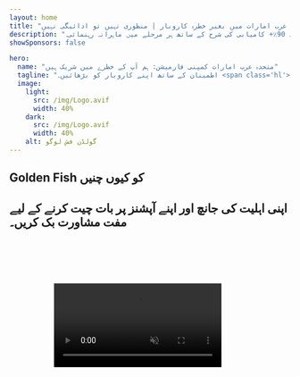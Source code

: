 ```yaml
---
layout: home
title: "متحدہ عرب امارات میں بغیر خطرہ کاروبار | منظوری نہیں تو ادائیگی نہیں"
description: "انقلابی متحدہ عرب امارات کمپنی فارمیشن ماڈل: آپ صرف کامیابی کے بعد ادائیگی کرتے ہیں۔ 90٪+ کامیابی کی شرح کے ساتھ ہر مرحلے میں ماہرانہ رہنمائی۔"
showSponsors: false

hero:
  name: "متحدہ عرب امارات کمپنی فارمیشن: ہم آپ کے خطرے میں شریک ہیں"
  tagline: "اطمینان کے ساتھ اپنے کاروبار کو بڑھائیں۔ <span class='hl'>منظوری تک کوئی ایجنٹ فیس نہیں</span>۔ جب تک آپ کو نتائج نہیں ملتے، ہمیں ادائیگی نہیں ملتی۔"
  image:
    light:
      src: /img/Logo.avif
      width: 40%
    dark:
      src: /img/Logo.avif
      width: 40%
    alt: گولڈن فش لوگو
---
```


<FeatureBlock :card="{
  title: 'آپ کے فوائد — ہماری ذمہ داری',
  details: 'متحدہ عرب امارات بین الاقوامی کاروباری افراد اور سرمایہ کاروں کے لیے سازگار کاروباری ماحول کی تلاش میں متعدد فوائد پیش کرتا ہے۔ \n\n* کم ٹیکس شرح: صرف 9٪ کارپوریٹ ٹیکس اور 5٪ VAT، ذاتی آمدنی پر کوئی ٹیکس نہیں\n* 100٪ غیر ملکی ملکیت: مقامی شراکت داروں کے بغیر اپنی کمپنی پر مکمل کنٹرول\n* کرنسی کنٹرول نہیں: منافع کی غیر محدود واپسی اور کرنسی کی تبدیلی\n\n[مکمل فہرست دکھائیں](/uae-business/company-registration/benefits-problems#benefits-of-doing-business-in-the-uae)',
  link: '/uae-business/company-registration/benefits-problems#benefits-of-doing-business-in-the-uae',
  src: {
    light: '/img/iStock-2051326997.avif',
    dark: '/img/iStock-1448478309.jpg',
    width: '100%'
  },
  inversion: false
}" />

<FeatureBlock :card="{
  title: 'چیلنجز جن کا ہم مل کر مقابلہ کرتے ہیں',
  details: 'اگرچہ متحدہ عرب امارات بہت سے فوائد پیش کرتا ہے، کاروباروں کو کام شروع کرتے وقت ممکنہ چیلنجز سے آگاہ ہونا چاہیے۔ \n\n* پیچیدہ ریگولیٹری ماحول: امارات اور فری زونز میں مختلف قوانین\n* معاشی مواد کی ضروریات: مخصوص سرگرمیوں کے لیے مقامی عملہ اور دفتر کی جگہ کی ضرورت\n* ابتدائی اخراجات زیادہ: رجسٹریشن فیس، دستاویزات، اور لازمی دفتر کا کرایہ\n\n[مکمل فہرست دکھائیں](/uae-business/company-registration/benefits-problems#disadvantages-of-doing-business-in-the-uae)',
  link: '/uae-business/company-registration/benefits-problems#disadvantages-of-doing-business-in-the-uae',
  src: {
    light: '/img/iStock-1299393716.avif',
    dark: '/img/iStock-2149731304.avif',
    width: '100%'
  },
  inversion: true
}" />

<FeatureBlock :card="{
  title: 'مکمل معاونت: قدم بہ قدم آپ کے ساتھ',
  details: '**فری زون، آف شور، مین لینڈ، برانچ** میں کمپنیاں قائم کرنے کی مکمل گائیڈ۔ \n\n* فری زونز اور مین لینڈ میں 100٪ غیر ملکی ملکیت دستیاب\n* کم ٹیکس شرح - صرف 9٪ کارپوریٹ ٹیکس\n* کرنسی کنٹرول نہیں - آسان سرمایہ کی واپسی\n\n[مزید جانیں](/uae-business/company-registration/overview)',
  link: '/uae-business/company-registration/overview',
  src: {
    light: '/video/iStock-1204982076.mp4',
    dark: '/video/iStock-1269162753.mp4',
    width: '100%'
  },
  inversion: false
}" />

<FeatureCards :features="[
  {
    title: 'بینک اکاؤنٹ کھولنا',
    details: 'متحدہ عرب امارات کے قابل اعتماد بینکوں کے ساتھ آسانی سے کاروباری یا ذاتی **بینک اکاؤنٹس** کھولیں۔',
    items: [
      'سرکاری منظوریوں کے لیے مکمل PRO خدمات',
      'مکمل بینکنگ پیکج سیٹ اپ',
      '96٪ کامیابی کی شرح'
    ],
    linkText: 'مزید جانیں',
    link: '/uae-business/offer/banking/',
    icon: {
      light: '/img/iStock-2153786564.avif',
      dark: '/img/iStock-2166793628.avif',
      alt: 'بینکنگ خدمات'
    }
  },
  {
    title: 'گولڈن ویزا اور رہائش',
    details: 'آسان درخواست کے عمل کے ساتھ طویل مدتی رہائش کے لیے متحدہ عرب امارات کا **گولڈن ویزا** حاصل کریں۔',
    items: [
      '**ہر 6 ماہ بعد متحدہ عرب امارات میں داخل ہونے کی ضرورت نہیں**',
      'اہلیت کی شرائط برقرار رکھنے پر 10 سال کی مدت کے ساتھ تجدید کا اختیار',
      '92٪ کامیابی کی شرح'
    ],
    linkText: 'مزید جانیں',
    link: '/uae-business/offer/golden-visa/',
    icon: {
      light: '/img/iStock-1312241253.avif',
      dark: '/img/ILONMASKID.webp',
      alt: 'ویزا خدمات'
    }
  },
  {
    title: 'ہماری مزید کارپوریٹ خدمات دریافت کریں',
    details: '',
    items: [],
    linkText: 'مزید جانیں',
    link: '../../company-registration/insights/incorporation-steps',
    icon: {
      light: '/img/iStock-473502112.avif',
      dark: '/img/iStock-1160827423.avif',
      alt: 'مزید خدمات'
    }
  }
]" />

## Golden Fish کو کیوں چنیں

<BenefitsList :features="[
  {
    icon: '🏢',
    title: 'متحدہ عرب امارات میں مقامی مہارت',
    text: 'دبئی میں وقف شدہ ماہرین عمل کے ہر مرحلے میں ماہرانہ رہنمائی فراہم کرتے ہیں۔'
  },
  {
    icon: '📊',
    title: 'ثابت شدہ کامیابی کی شرح',
    text: 'ہماری پریمیم پروسیسنگ کے ذریعے سینکڑوں ویزا، بینک اکاؤنٹس، اور کمپنی رجسٹریشنز کے ساتھ 90% سے زیادہ منظوری کی شرح۔'
  },
  {
    icon: '💸',
    title: '**کامیابی پر مبنی فیس**',
    text: '[منظوری کے بعد ہی ادائیگی کریں](/uae-business/benefits/success-based-fees)۔ خفیہ اخراجات کے بغیر مکمل شفافیت۔'
  },
]" />

## اپنی اہلیت کی جانچ اور اپنے آپشنز پر بات چیت کرنے کے لیے مفت مشاورت بک کریں۔

<video  autoplay muted playsinline style="padding: 80px" >
  <source src="/img/iStock-2185906461.mp4" type="video/mp4">
</video>

<ContactFormModal 
  formName="Golden Visa [offer]" 
  buttonText="مفت مشاورت حاصل کریں" 
  categoryLabel="درکار معاونت کی سطح: *" 
  categoryPlaceholderText="اپنی معاونت کی سطح منتخب کریں"
  messageLabel="اپنی مشاورت کی تیاری میں ہماری مدد کریں (تجویز کردہ)"
  messagePlaceholderText="اپنی ترجیحات، خاندان کے افراد، ٹائم لائن، یا کسی خاص سوالات کے بارے میں ہمیں بتائیں"
  :services="[
  'بنیادی — صرف ضروری دستاویزات اور مشاورت',
  'معیاری — مکمل دستاویزات اور اہم مراحل میں رہنمائی',
  'جامع — آپ کی کم سے کم شمولیت کے ساتھ مکمل سروس پروسس مینجمنٹ',
  'حسب ضرورت — مخصوص تفصیلات اور خصوصی تقاضوں پر بات چیت کی ضرورت',
  ]"/>

<!-- <ImageGrid :images="[
  { src: '/img/ILONMASKID.webp', href: './immigration.md', alt: 'متحدہ عرب امارات امیگریشن' },
  { src: '/img/ILONMASKID.webp', href: './immigration.md', alt: 'متحدہ عرب امارات امیگریشن' },
]"/> -->